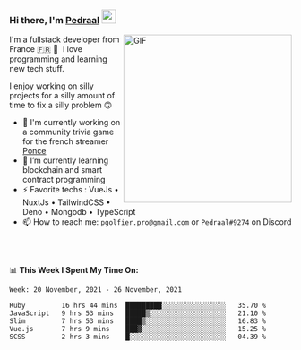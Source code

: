 ### Hi there, I'm <a href="https://pedraal.dev" target="_blank">Pedraal</a> <img src="https://media.giphy.com/media/hvRJCLFzcasrR4ia7z/giphy.gif" width="25px">
<img align="right" alt="GIF" src="https://pedraal.dev/avatar.png" width="300" height="300" />

I'm a fullstack developer from France 🇫🇷 🥖 &nbsp;I love programming and learning new
tech stuff.

I enjoy working on silly projects for a silly amount of time to fix a silly problem 🙃

- 🔭  I'm currently working on a community trivia game for the french streamer <a href="https://twitch.tv/ponce" target="_blank">Ponce</a>
- 🌱 I’m currently learning blockchain and smart contract programming
- ⚡ Favorite techs : VueJs &bull; NuxtJs &bull; TailwindCSS &bull; Deno &bull; Mongodb &bull; TypeScript
- 📫 How to reach me: `pgolfier.pro@gmail.com` or `Pedraal#9274` on Discord

<br>
<br>

📊 **This Week I Spent My Time On:**
<!--START_SECTION:waka-->
```text
Week: 20 November, 2021 - 26 November, 2021

Ruby         16 hrs 44 mins  █████████░░░░░░░░░░░░░░░░   35.70 % 
JavaScript   9 hrs 53 mins   █████▒░░░░░░░░░░░░░░░░░░░   21.10 % 
Slim         7 hrs 53 mins   ████▒░░░░░░░░░░░░░░░░░░░░   16.83 % 
Vue.js       7 hrs 9 mins    ███▓░░░░░░░░░░░░░░░░░░░░░   15.25 % 
SCSS         2 hrs 3 mins    █░░░░░░░░░░░░░░░░░░░░░░░░   04.39 % 
```
<!--END_SECTION:waka-->
